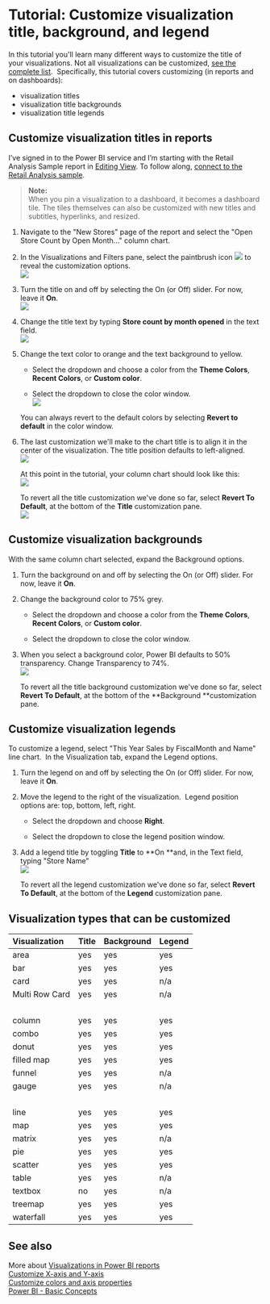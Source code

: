 ﻿<properties
   pageTitle="Tutorial: Customize visualization title, background, and legend"
   description="Tutorial: Customize visualization title, background, and legend"
   services="powerbi"
   documentationCenter=""
   authors="mihart"
   manager="mblythe"
   editor=""
   tags=""/>

<tags
   ms.service="powerbi"
   ms.devlang="NA"
   ms.topic="article"
   ms.tgt_pltfrm="NA"
   ms.workload="powerbi"
   ms.date="10/15/2015"
   ms.author="mihart"/>

# Tutorial: Customize visualization title, background, and legend  

In this tutorial you'll learn many different ways to customize the title of your visualizations. Not all visualizations can be customized, [see the complete list](#list).  Specifically, this tutorial covers customizing (in reports and on dashboards):  
-   visualization titles  
-   visualization title backgrounds  
-   visualization title legends

## Customize visualization titles in reports    
I’ve signed in to the Power BI service and I’m starting with the Retail Analysis Sample report in [Editing View](powerbi-service-interact-with-a-report-in-editing-view.md). To follow along, [connect to the Retail Analysis sample](powerbi-sample-downloads.md).

>**Note:**  
>When you pin a visualization to a dashboard, it becomes a dashboard tile.  The tiles themselves can also be customized with new titles and subtitles, hyperlinks, and resized.

1.  Navigate to the "New Stores" page of the report and select the "Open Store Count by Open Month..." column chart.

2.  In the Visualizations and Filters pane, select the paintbrush icon ![](media/powerbi-service-tutorial-customize-visualization-title-background-and-legend/paintbrush.png) to reveal the customization options.  
	![](media/powerbi-service-tutorial-customize-visualization-title-background-and-legend/customizefull.png)

3.  Turn the title on and off by selecting the On (or Off) slider. For now, leave it **On**.  
	![](media/powerbi-service-tutorial-customize-visualization-title-background-and-legend/onoffslider.png)

4.  Change the title text by typing **Store count by month opened** in the text field.  
	![](media/powerbi-service-tutorial-customize-visualization-title-background-and-legend/customizetext2.png)

5.  Change the text color to orange and the text background to yellow.

	-   Select the dropdown and choose a color from the **Theme Colors**, **Recent Colors**, or **Custom color**.

	-   Select the dropdown to close the color window.  
	![](media/powerbi-service-tutorial-customize-visualization-title-background-and-legend/customizecolorpicker.png)

	You can always revert to the default colors by selecting **Revert to default** in the color window.

6.  The last customization we'll make to the chart title is to align it in the center of the visualization. The title position defaults to left-aligned.  
![](media/powerbi-service-tutorial-customize-visualization-title-background-and-legend/customizealign.png)

	At this point in the tutorial, your column chart should look like this:  
	![](media/powerbi-service-tutorial-customize-visualization-title-background-and-legend/tutorialprogress1.png)

	To revert all the title customization we've done so far, select **Revert To Default**, at the bottom of the **Title** customization pane.  
	![](media/powerbi-service-tutorial-customize-visualization-title-background-and-legend/revertall.png)

## Customize visualization backgrounds  
With the same column chart selected, expand the Background options.

1.  Turn the background on and off by selecting the On (or Off) slider. For now, leave it **On**.

2.  Change the background color to 75% grey.

    -   Select the dropdown and choose a color from the **Theme Colors**, **Recent Colors**, or **Custom color**.

    -   Select the dropdown to close the color window.

3.  When you select a background color, Power BI defaults to 50% transparency. Change Transparency to 74%.   
    ![](media/powerbi-service-tutorial-customize-visualization-title-background-and-legend/customizebackground.png)

    To revert all the title background customization we've done so far, select **Revert To Default**, at the bottom of the **Background **customization pane.

## Customize visualization legends  
To customize a legend, select "This Year Sales by FiscalMonth and Name" line chart.  In the Visualization tab, expand the Legend options.

1.  Turn the legend on and off by selecting the On (or Off) slider. For now, leave it **On**.

2.  Move the legend to the right of the visualization.  Legend position options are: top, bottom, left, right. 

    -   Select the dropdown and choose **Right**.

    -   Select the dropdown to close the legend position window.

3.  Add a legend title by toggling **Title** to **On **and, in the Text field, typing "Store Name"  
    ![](media/powerbi-service-tutorial-customize-visualization-title-background-and-legend/customizelegend.png)

    To revert all the legend customization we've done so far, select **Revert To Default**, at the bottom of the **Legend** customization pane.


<a name="list"></a>
## Visualization types that can be customized  
| Visualization  | Title  | Background | Legend |
|:---------------|:-------|:-----------|:-------|
| area           | yes    | yes        | yes    |
| bar            | yes    | yes        | yes    |
| card           | yes    | yes        | n/a    |
| Multi Row Card | yes    | yes        | n/a    |
|                | <br /> | <br />     | <br /> |
| column         | yes    | yes        | yes    |
| combo          | yes    | yes        | yes    |
| donut          | yes    | yes        | yes    |
| filled map     | yes    | yes        | yes    |
| funnel         | yes    | yes        | n/a    |
| gauge          | yes    | yes        | n/a    |
| <br />         | <br /> | <br />     | <br /> |
| line           | yes    | yes        | yes    |
| map            | yes    | yes        | yes    |
| matrix         | yes    | yes        | n/a    |
| pie            | yes    | yes        | yes    |
| scatter        | yes    | yes        | yes    |
| table          | yes    | yes        | n/a    |
| textbox        | no     | yes        | n/a    |
| treemap        | yes    | yes        | yes    |
| waterfall      | yes    | yes        | yes    |

## See also  
More about [Visualizations in Power BI reports](powerbi-service-visualizations-for-reports.md)  
[Customize X-axis and Y-axis](powerbi-service-tutorial-customize-x-axis-and-y-axis-properties.md)  
[Customize colors and axis properties](powerbi-service-getting-started-with-color-formatting-and-axis-properties.md)  
[Power BI - Basic Concepts](powerbi-service-basic-concepts.md)  
